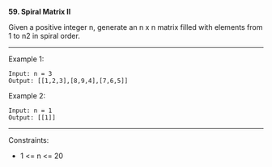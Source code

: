 **59. Spiral Matrix II**

Given a positive integer n, generate an n x n matrix filled with elements from 1 to n2 in spiral order.

*** 

Example 1:
```
Input: n = 3
Output: [[1,2,3],[8,9,4],[7,6,5]]
```
Example 2:
```
Input: n = 1
Output: [[1]]
``` 
***
Constraints:

- 1 <= n <= 20